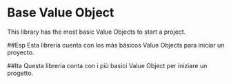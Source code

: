 # Base Value Object
This library has the most basic Value Objects to start a project.

##Esp
Esta librería cuenta con los más básicos Value Objects para iniciar un proyecto.

##Ita
Questa libreria conta con i più basici Value Object per iniziare un progetto.